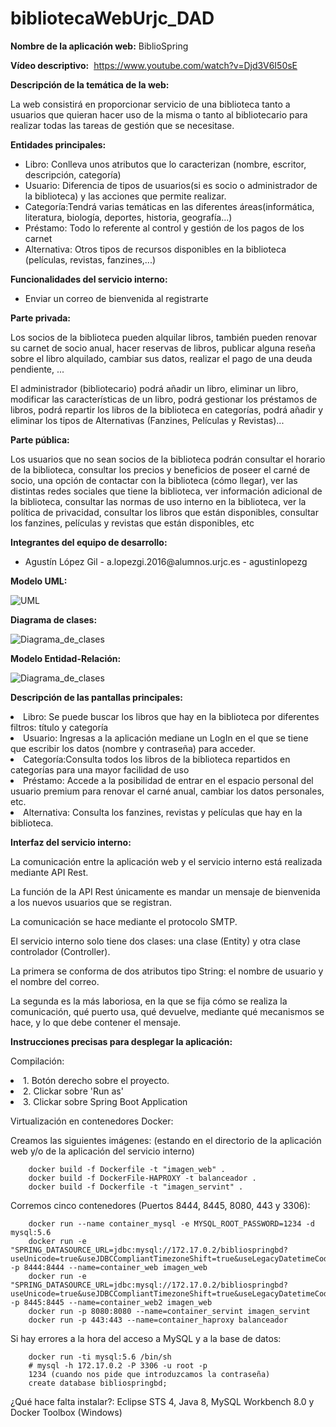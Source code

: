 # bibliotecaWebUrjc_DAD

**Nombre de la aplicación web:** BiblioSpring

**Vídeo descriptivo:**
[![]()](https://www.youtube.com/watch?v=Djd3V6I50sE)
https://www.youtube.com/watch?v=Djd3V6I50sE

**Descripción de la temática de la web:**
<p>La web consistirá en proporcionar servicio de una biblioteca tanto a usuarios que quieran hacer uso de la misma o tanto al bibliotecario para realizar todas las tareas de gestión que se necesitase. </p>

**Entidades principales:**
<ul>
<li>Libro: Conlleva unos atributos que lo caracterizan (nombre, escritor, descripción, categoría) </li>
<li>Usuario: Diferencia de tipos de usuarios(si es socio o administrador de la biblioteca) y las acciones que permite realizar.</li>
<li>Categoría:Tendrá varias temáticas en las diferentes áreas(informática, literatura, biología, deportes, historia, geografía...)</li>
<li>Préstamo: Todo lo referente al control y gestión de los pagos de los carnet</li>
<li>Alternativa: Otros tipos de recursos disponibles en la biblioteca (películas, revistas, fanzines,...) </li>
</ul>

**Funcionalidades del servicio interno:**
<ul>
<li>Enviar un correo de bienvenida al registrarte</li>
</ul>  

**Parte privada:**
<p>Los socios de la biblioteca pueden alquilar libros, también pueden renovar su carnet de socio anual, hacer reservas de libros, publicar alguna reseña sobre el libro alquilado, cambiar sus datos, realizar el pago de una deuda pendiente, ... </p>
<p>El administrador (bibliotecario) podrá añadir un libro, eliminar un libro, modificar las características de un libro, podrá gestionar los préstamos de libros, podrá repartir los libros de la biblioteca en categorías, podrá añadir y eliminar los tipos de Alternativas (Fanzines, Películas y Revistas)... </p>

**Parte pública:**
<p>Los usuarios que no sean socios de la biblioteca podrán consultar el horario de la biblioteca, consultar los precios y beneficios de poseer el carné de socio, una opción de contactar con la biblioteca (cómo llegar), ver las distintas redes sociales que tiene la biblioteca, ver información adicional de la biblioteca, consultar las normas de uso interno en la biblioteca, ver la política de privacidad, consultar los libros que están disponibles, consultar los fanzines, películas y revistas que están disponibles, etc</p>

**Integrantes del equipo de desarrollo:**
<ul>
<li> Agustín López Gil - a.lopezgi.2016@alumnos.urjc.es - agustinlopezg</li>
</ul>

**Modelo UML:**

![UML](https://github.com/agustinlopezg/bibliotecaWebUrjc_DAD/blob/master/UML_FASE4.jpg?raw=true)    

**Diagrama de clases:**

![Diagrama_de_clases](https://github.com/agustinlopezg/bibliotecaWebUrjc_DAD/blob/master/diagramaClasesDAD_fase3.jpg?raw=true)
      
**Modelo Entidad-Relación:**

![Diagrama_de_clases](https://github.com/agustinlopezg/bibliotecaWebUrjc_DAD/blob/master/MODELO_E_R.png?raw=true)
     
**Descripción de las pantallas principales:** 

<li>Libro: Se puede buscar los libros que hay en la biblioteca por diferentes filtros: título y categoría </li>
<li>Usuario: Ingresas a la aplicación mediane un LogIn en el que se tiene que escribir los datos (nombre y contraseña) para acceder.</li>
<li>Categoría:Consulta todos los libros de la biblioteca repartidos en categorías para una mayor facilidad de uso</li>
<li>Préstamo: Accede a la posibilidad de entrar en el espacio personal del usuario premium para renovar el carné anual, cambiar los datos personales, etc.</li>
<li>Alternativa: Consulta los fanzines, revistas y películas que hay en la biblioteca. </li>


**Interfaz del servicio interno:** 
<p> La comunicación entre la aplicación web y el servicio interno está realizada mediante API Rest.</p>
<p> La función de la API Rest únicamente es mandar un mensaje de bienvenida a los nuevos usuarios que se registran. </p>
<p> La comunicación se hace mediante el protocolo SMTP. </p>
<p> El servicio interno solo tiene dos clases: una clase (Entity) y otra clase controlador (Controller).</p>
<p> La primera se conforma de dos atributos tipo String: el nombre de usuario y el nombre del correo.</p>
<p> La segunda es la más laboriosa, en la que se fija cómo se realiza la comunicación, qué puerto usa, qué devuelve, mediante qué mecanismos se hace, y lo que debe contener el mensaje.</p>


**Instrucciones precisas para desplegar la aplicación:**
<p> Compilación: 
	<li> 1. Botón derecho sobre el proyecto. </li> 
	<li> 2. Clickar sobre 'Run as' </li>
	<li> 3. Clickar sobre Spring Boot Application </li> </p>
     
<p>Virtualización en contenedores Docker:</p>

Creamos las siguientes imágenes: (estando en el directorio de la aplicación web y/o de la aplicación del servicio interno)

		docker build -f Dockerfile -t "imagen_web" .
		docker build -f DockerFile-HAPROXY -t balanceador .
		docker build -f Dockerfile -t "imagen_servint" .

Corremos cinco contenedores (Puertos 8444, 8445, 8080, 443 y 3306):
	
		docker run --name container_mysql -e MYSQL_ROOT_PASSWORD=1234 -d mysql:5.6
		docker run -e "SPRING_DATASOURCE_URL=jdbc:mysql://172.17.0.2/bibliospringbd?useUnicode=true&useJDBCCompliantTimezoneShift=true&useLegacyDatetimeCode=false&serverTimezone=UTC" -p 8444:8444 --name=container_web imagen_web
	   	docker run -e "SPRING_DATASOURCE_URL=jdbc:mysql://172.17.0.2/bibliospringbd?useUnicode=true&useJDBCCompliantTimezoneShift=true&useLegacyDatetimeCode=false&serverTimezone=UTC" -p 8445:8445 --name=container_web2 imagen_web
		docker run -p 8080:8080 --name=container_servint imagen_servint
		docker run -p 443:443 --name=container_haproxy balanceador
            
Si hay errores a la hora del acceso a MySQL y a la base de datos:

		docker run -ti mysql:5.6 /bin/sh
		# mysql -h 172.17.0.2 -P 3306 -u root -p
		1234 (cuando nos pide que introduzcamos la contraseña)
		create database bibliospringbd;
                     
<p> ¿Qué hace falta instalar?: Eclipse STS 4, Java 8, MySQL Workbench 8.0 y Docker Toolbox (Windows) </p>      
      



